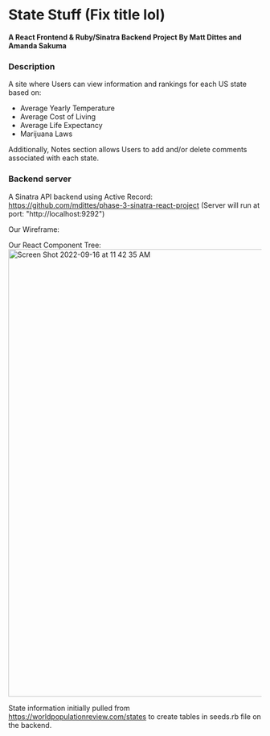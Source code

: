 # State Stuff (Fix title lol)

**A React Frontend & Ruby/Sinatra Backend Project
By Matt Dittes and Amanda Sakuma**

### Description
A site where Users can view information and rankings for each US state based on:
  - Average Yearly Temperature
  - Average Cost of Living
  - Average Life Expectancy
  - Marijuana Laws
 
 Additionally, Notes section allows Users to add and/or delete comments associated with each state.

### Backend server
  A Sinatra API backend using Active Record:
  https://github.com/mdittes/phase-3-sinatra-react-project
  (Server will run at port: "http://localhost:9292")
  
Our Wireframe:
  
Our React Component Tree:
<img width="889" alt="Screen Shot 2022-09-16 at 11 42 35 AM" src="https://user-images.githubusercontent.com/108034440/190678453-27d9e7d4-9879-48b3-afb9-7d2d27912ab1.png">

State information initially pulled from https://worldpopulationreview.com/states to create tables in seeds.rb file on the backend.

